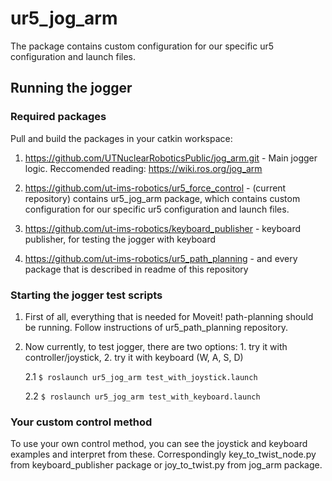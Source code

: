 # ur5_jog_arm
The package contains custom configuration for our specific ur5 configuration and launch files.

## Running the jogger

### Required packages

Pull and build the packages in your catkin workspace: 

1. https://github.com/UTNuclearRoboticsPublic/jog_arm.git - Main jogger logic. Reccomended reading: https://wiki.ros.org/jog_arm

2. https://github.com/ut-ims-robotics/ur5_force_control - (current repository) contains ur5_jog_arm package, which contains custom configuration for our specific ur5 configuration and launch files.

3. https://github.com/ut-ims-robotics/keyboard_publisher - keyboard publisher, for testing the jogger with keyboard

4. https://github.com/ut-ims-robotics/ur5_path_planning - and every package that is described in readme of this repository

### Starting the jogger test scripts

1. First of all, everything that is needed for Moveit! path-planning should be running. Follow instructions of ur5_path_planning repository.

2. Now currently, to test jogger, there are two options: 1. try it with controller/joystick, 2. try it with keyboard (W, A, S, D)

    2.1 ```$ roslaunch ur5_jog_arm test_with_joystick.launch```

    2.2 ```$ roslaunch ur5_jog_arm test_with_keyboard.launch```
    
### Your custom control method

To use your own control method, you can see the joystick and keyboard examples and interpret from these. Correspondingly key_to_twist_node.py from keyboard_publisher package or joy_to_twist.py from jog_arm package.